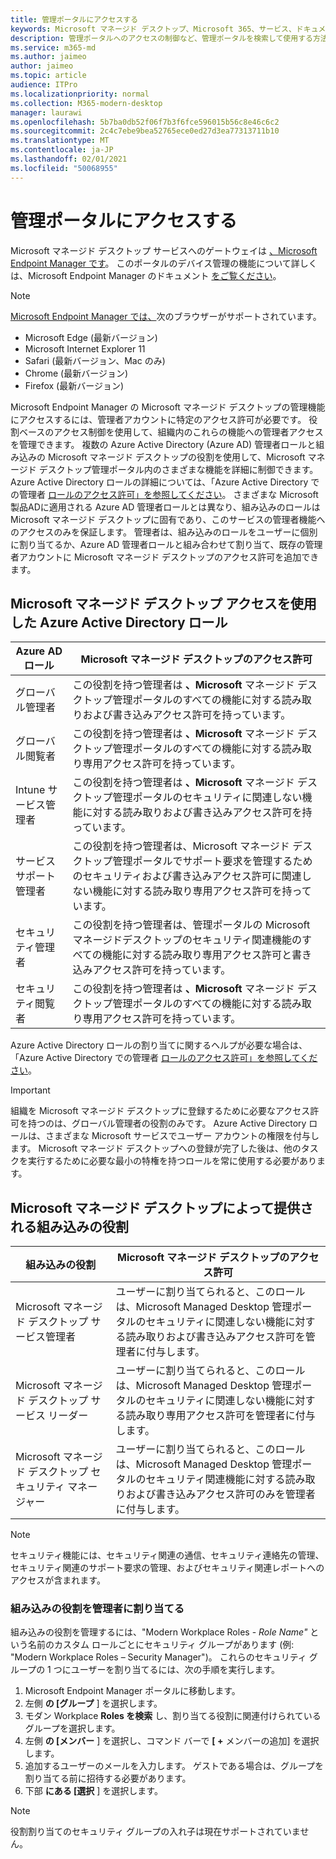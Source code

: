 ```yaml
---
title: 管理ポータルにアクセスする
keywords: Microsoft マネージド デスクトップ、Microsoft 365、サービス、ドキュメント
description: 管理ポータルへのアクセスの制御など、管理ポータルを検索して使用する方法。
ms.service: m365-md
ms.author: jaimeo
author: jaimeo
ms.topic: article
audience: ITPro
ms.localizationpriority: normal
ms.collection: M365-modern-desktop
manager: laurawi
ms.openlocfilehash: 5b7ba0db52f06f7b3f6fce596015b56c8e46c6c2
ms.sourcegitcommit: 2c4c7ebe9bea52765ece0ed27d3ea77313711b10
ms.translationtype: MT
ms.contentlocale: ja-JP
ms.lasthandoff: 02/01/2021
ms.locfileid: "50068955"
---
```

# <a name="access-the-admin-portal"></a>管理ポータルにアクセスする

Microsoft マネージド デスクトップ サービスへのゲートウェイは [、Microsoft Endpoint Manager です](https://endpoint.microsoft.com/)。 このポータルのデバイス管理の機能について詳しくは、Microsoft Endpoint Manager のドキュメント [をご覧ください](https://docs.microsoft.com/mem/)。

> [!NOTE]
> [Microsoft Endpoint Manager では、](https://endpoint.microsoft.com/)次のブラウザーがサポートされています。
> - Microsoft Edge (最新バージョン)
> - Microsoft Internet Explorer 11
> - Safari (最新バージョン、Mac のみ)
> - Chrome (最新バージョン)
> - Firefox (最新バージョン)

Microsoft Endpoint Manager の Microsoft マネージド デスクトップの管理機能にアクセスするには、管理者アカウントに特定のアクセス許可が必要です。 役割ベースのアクセス制御を使用して、組織内のこれらの機能への管理者アクセスを管理できます。 複数の Azure Active Directory (Azure AD) 管理者ロールと組み込みの Microsoft マネージド デスクトップの役割を使用して、Microsoft マネージド デスクトップ管理ポータル内のさまざまな機能を詳細に制御できます。 Azure Active Directory ロールの詳細については、「Azure Active Directory での管理者 [ロールのアクセス許可」を参照してください](https://docs.microsoft.com/azure/active-directory/users-groups-roles/directory-assign-admin-roles)。 さまざまな Microsoft 製品ADに適用される Azure AD 管理者ロールとは異なり、組み込みのロールは Microsoft マネージド デスクトップに固有であり、このサービスの管理者機能へのアクセスのみを保証します。 管理者は、組み込みのロールをユーザーに個別に割り当てるか、Azure AD 管理者ロールと組み合わせて割り当て、既存の管理者アカウントに Microsoft マネージド デスクトップのアクセス許可を追加できます。

## <a name="azure-active-directory-roles-with-microsoft-managed-desktop-access"></a>Microsoft マネージド デスクトップ アクセスを使用した Azure Active Directory ロール

|Azure AD ロール  |Microsoft マネージド デスクトップのアクセス許可  |
|---------|---------|
|グローバル管理者     | この役割を持つ管理者は **、Microsoft** マネージド デスクトップ管理ポータルのすべての機能に対する読み取りおよび書き込みアクセス許可を持っています。         |
|グローバル閲覧者     | この役割を持つ管理者は **、Microsoft** マネージド デスクトップ管理ポータルのすべての機能に対する読み取り専用アクセス許可を持っています。         |
|Intune サービス管理者     |  この役割を持つ管理者は **、Microsoft** マネージド デスクトップ管理ポータルのセキュリティに関連しない機能に対する読み取りおよび書き込みアクセス許可を持っています。       |
|サービス サポート管理者     | この役割を持つ管理者は、Microsoft マネージド デスクトップ管理ポータルでサポート要求を管理するためのセキュリティおよび書き込みアクセス許可に関連しない機能に対する読み取り専用アクセス許可を持っています。         |
|セキュリティ管理者 | この役割を持つ管理者は、管理ポータルの Microsoft マネージドデスクトップのセキュリティ関連機能のすべての機能に対する読み取り専用アクセス許可と書き込みアクセス許可を持っています。 |
|セキュリティ閲覧者 |この役割を持つ管理者は **、Microsoft** マネージド デスクトップ管理ポータルのすべての機能に対する読み取り専用アクセス許可を持っています。|

Azure Active Directory ロールの割り当てに関するヘルプが必要な場合は、「Azure Active Directory での管理者 [ロールのアクセス許可」を参照してください](https://docs.microsoft.com/azure/active-directory/users-groups-roles/directory-assign-admin-roles)。

> [!IMPORTANT]
> 組織を Microsoft マネージド デスクトップに登録するために必要なアクセス許可を持つのは、グローバル管理者の役割のみです。 Azure Active Directory ロールは、さまざまな Microsoft サービスでユーザー アカウントの権限を付与します。 Microsoft マネージド デスクトップへの登録が完了した後は、他のタスクを実行するために必要な最小の特権を持つロールを常に使用する必要があります。

## <a name="built-in-roles-provided-by-microsoft-managed-desktop"></a>Microsoft マネージド デスクトップによって提供される組み込みの役割


|組み込みの役割  |Microsoft マネージド デスクトップのアクセス許可  |
|---------|---------|
|Microsoft マネージド デスクトップ サービス管理者  | ユーザーに割り当てられると、このロールは、Microsoft Managed Desktop 管理ポータルのセキュリティに関連しない機能に対する読み取りおよび書き込みアクセス許可を管理者に付与します。  |
|Microsoft マネージド デスクトップ サービス リーダー | ユーザーに割り当てられると、このロールは、Microsoft Managed Desktop 管理ポータルのセキュリティに関連しない機能に対する読み取り専用アクセス許可を管理者に付与します。 |
|Microsoft マネージド デスクトップ セキュリティ マネージャー |ユーザーに割り当てられると、このロールは、Microsoft Managed Desktop 管理ポータルのセキュリティ関連機能に対する読み取りおよび書き込みアクセス許可のみを管理者に付与します。   |

> [!NOTE]
> セキュリティ機能には、セキュリティ関連の通信、セキュリティ連絡先の管理、セキュリティ関連のサポート要求の管理、およびセキュリティ関連レポートへのアクセスが含まれます。 

### <a name="assigning-built-in-roles-to-administrators"></a>組み込みの役割を管理者に割り当てる

組み込みの役割を管理するには、"Modern Workplace Roles - _Role Name"_ という名前のカスタム ロールごとにセキュリティ グループがあります (例: "Modern Workplace Roles – Security Manager")。 これらのセキュリティ グループの 1 つにユーザーを割り当てるには、次の手順を実行します。
1.  Microsoft Endpoint Manager ポータルに移動します。
2.  左側 **の [グループ** ] を選択します。
3.  モダン Workplace **Roles を検索** し、割り当てる役割に関連付けられているグループを選択します。 
4.  左側 **の [メンバー** ] を選択し、コマンド バーで **[ +** メンバーの追加] を選択します。
5.  追加するユーザーのメールを入力します。 ゲストである場合は、グループを割り当てる前に招待する必要があります。
6.  下部 **にある [選択** ] を選択します。

> [!NOTE]
> 役割割り当てのセキュリティ グループの入れ子は現在サポートされていません。 
